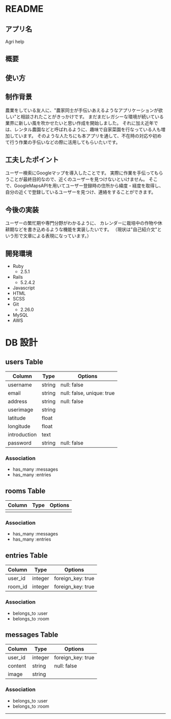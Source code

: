 # README

## アプリ名

Agri help


## 概要



## 使い方



## 制作背景

 農業をしている友人に、"農家同士が手伝いあえるようなアプリケーションが欲しい"と相談されたことがきっかけです。
まだまだレガシーな環境が続いている業界に新しい風を吹かせたいと思い作成を開始しました。
 それに加え近年では、レンタル農園などと呼ばれるように、趣味で自家菜園を行なっている人も増加しています。
そのような人たちにも本アプリを通して、不在時の対応や初めて行う作業の手伝いなどの際に活用してもらいたいです。


## 工夫したポイント

 ユーザー検索にGoogleマップを導入したことです。
実際に作業を手伝ってもらうことが最終目的なので、近くのユーザーを見つけないといけません。
そこで、GoogleMapsAPIを用いてユーザー登録時の住所から緯度・経度を取得し、
自分の近くで登録しているユーザーを見つけ、連絡をすることができます。


## 今後の実装

 ユーザーの繁忙期や専門分野がわかるように、
カレンダーに栽培中の作物や休耕期などを書き込めるような機能を実装したいです。
（現状は"自己紹介文"という形で文章による表現になっています。）


## 開発環境

- Ruby
  - 2.5.1
- Rails
  - 5.2.4.2
- Javascript
- HTML
- SCSS
- Git
  - 2.26.0
- MySQL
- AWS


# DB 設計

## users Table

| Column       | Type   | Options                   |
| ------------ | ------ | ------------------------- |
| username     | string | null: false               |
| email        | string | null: false, unique: true |
| address      | string | null: false               |
| userimage    | string |                           |
| latitude     | float  |                           |
| longitude    | float  |                           |
| introduction | text   |                           |
| password     | string | null: false               |

### Association

- has_many :messages
- has_many :entries


## rooms Table

| Column | Type | Options |
| ------ | ---- | ------- |
|        |      |         |

### Association

- has_many :messages
- has_many :entries


## entries Table

| Column  | Type    | Options           |
| ------- | ------- | ----------------- |
| user_id | integer | foreign_key: true |
| room_id | integer | foreign_key: true |

### Association

- belongs_to :user
- belongs_to :room


## messages Table

| Column  | Type    | Options           |
| ------- | ------- | ----------------- |
| user_id | integer | foreign_key: true |
| content | string  | null: false       |
| image   | string  |                   |

### Association

- belongs_to :user
- belongs_to :room


---